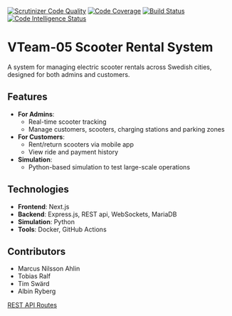 [![Scrutinizer Code Quality](https://scrutinizer-ci.com/g/albinr/vteam-05/badges/quality-score.png?b=main)](https://scrutinizer-ci.com/g/albinr/vteam-05/?branch=main)
[![Code Coverage](https://scrutinizer-ci.com/g/albinr/vteam-05/badges/coverage.png?b=main)](https://scrutinizer-ci.com/g/albinr/vteam-05/?branch=main)
[![Build Status](https://scrutinizer-ci.com/g/albinr/vteam-05/badges/build.png?b=main)](https://scrutinizer-ci.com/g/albinr/vteam-05/build-status/main)
[![Code Intelligence Status](https://scrutinizer-ci.com/g/albinr/vteam-05/badges/code-intelligence.svg?b=main)](https://scrutinizer-ci.com/code-intelligence)

# VTeam-05 Scooter Rental System

A system for managing electric scooter rentals across Swedish cities, designed for both admins and customers.

## Features
- **For Admins**:
  - Real-time scooter tracking
  - Manage customers, scooters, charging stations and parking zones
- **For Customers**:
  - Rent/return scooters via mobile app
  - View ride and payment history
- **Simulation**:
  - Python-based simulation to test large-scale operations

## Technologies
- **Frontend**: Next.js
- **Backend**: Express.js, REST api, WebSockets, MariaDB
- **Simulation**: Python
- **Tools**: Docker, GitHub Actions

## Contributors
- Marcus Nilsson Ahlin
- Tobias Ralf
- Tim Swärd
- Albin Ryberg

[REST API Routes](https://docs.google.com/spreadsheets/d/e/2PACX-1vRlGTuAoIHx3jIDCrChokxqpFRvFJrLsbMqwO3ub-vSKPpKAn8tkuMH-kI8JGwn88bw5Nv5XKZSIEYI/pubhtml)


